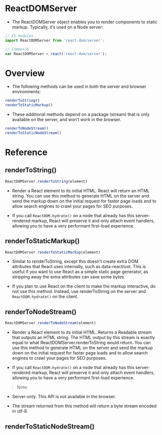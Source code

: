 # ReactDOMServer

* The ReactDOMServer object enables you to render components to static markup. Typically, it’s used on a Node server:

```ts
// ES modules
import ReactDOMServer from 'react-dom/server';

// CommonJS
var ReactDOMServer = react('react-dom/server');
```

# Overview

* The following methods can be used in both the server and browser environments:

```ts
renderToString()
renderToStaticMarkup()
```

* These additional methods depend on a package (stream) that is only available on the server, and won’t work in the browser.

```ts
renderToNodeStream()
renderToStaticNodeStream()
```

# Reference

## renderToString()

```ts
ReactDOMServer.renderToString(element)
```

* Render a React element to its initial HTML. React will return an HTML string. You can use this method to generate HTML on the server and send the markup down on the initial request for faster page loads and to allow search engines to crawl your pages for SEO purposes.

* If you call `ReactDOM.hydrate()` on a node that already has this server-rendered markup, React will preserve it and only attach event handlers, allowing you to have a very performant first-load experience.

## renderToStaticMarkup()

```ts
ReactDOMServer.renderToStaticMarkup(element)
```

* Similar to renderToString, except this doesn’t create extra DOM attributes that React uses internally, such as data-reactroot. This is useful if you want to use React as a simple static page generator, as stripping away the extra attributes can save some bytes.

* If you plan to use React on the client to make the markup interactive, do not use this method. Instead, use renderToString on the server and `ReactDOM.hydrate()` on the client.

## renderToNodeStream()

```ts
ReactDOMServer.renderToNodeStream(element)
```

* Render a React element to its initial HTML. Returns a Readable stream that outputs an HTML string. The HTML output by this stream is exactly equal to what ReactDOMServer.renderToString would return. You can use this method to generate HTML on the server and send the markup down on the initial request for faster page loads and to allow search engines to crawl your pages for SEO purposes.

* If you call `ReactDOM.hydrate()` on a node that already has this server-rendered markup, React will preserve it and only attach event handlers, allowing you to have a very performant first-load experience.

> Note:

* Server-only. This API is not available in the browser.

* The stream returned from this method will return a byte stream encoded in utf-8. 

## renderToStaticNodeStream()